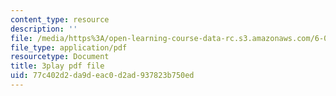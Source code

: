 ```yaml
---
content_type: resource
description: ''
file: /media/https%3A/open-learning-course-data-rc.s3.amazonaws.com/6-006-introduction-to-algorithms-fall-2011/77c402d2da9deac0d2ad937823b750ed_AfSk24UTFS8.pdf
file_type: application/pdf
resourcetype: Document
title: 3play pdf file
uid: 77c402d2-da9d-eac0-d2ad-937823b750ed
---
```

